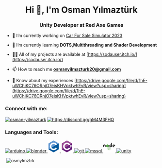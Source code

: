 <h1 align="center">Hi 👋, I'm Osman Yılmaztürk</h1>
<h3 align="center">Unity Developer at Red Axe Games</h3>

- 🔭 I’m currently working on [Car For Sale Simulator 2023](https://store.steampowered.com/app/2248760/Car_For_Sale_Simulator_2023/)

- 🌱 I’m currently learning **DOTS,Multithreading and Shader Development**

- 👨‍💻 All of my projects are available at [https://sodauser.itch.io/](https://sodauser.itch.io/)

- 📫 How to reach me **osmanyilmazturk20@gmail.com**

- 📄 Know about my experiences [https://drive.google.com/file/d/1hE-uWChiKC76ORnjO7eisKHVpktwhEvR/view?usp=sharing](https://drive.google.com/file/d/1hE-uWChiKC76ORnjO7eisKHVpktwhEvR/view?usp=sharing)

<h3 align="left">Connect with me:</h3>
<p align="left">
<a href="https://linkedin.com/in/osman-yilmazturk" target="blank"><img align="center" src="https://raw.githubusercontent.com/rahuldkjain/github-profile-readme-generator/master/src/images/icons/Social/linked-in-alt.svg" alt="osman-yilmazturk" height="30" width="40" /></a>
<a href="https://discord.gg/https://discord.gg/gM4M3FHQ" target="blank"><img align="center" src="https://raw.githubusercontent.com/rahuldkjain/github-profile-readme-generator/master/src/images/icons/Social/discord.svg" alt="https://discord.gg/gM4M3FHQ" height="30" width="40" /></a>
</p>

<h3 align="left">Languages and Tools:</h3>
<p align="left"> <a href="https://www.arduino.cc/" target="_blank" rel="noreferrer"> <img src="https://cdn.worldvectorlogo.com/logos/arduino-1.svg" alt="arduino" width="40" height="40"/> </a> <a href="https://www.blender.org/" target="_blank" rel="noreferrer"> <img src="https://download.blender.org/branding/community/blender_community_badge_white.svg" alt="blender" width="40" height="40"/> </a> <a href="https://www.cprogramming.com/" target="_blank" rel="noreferrer"> <img src="https://raw.githubusercontent.com/devicons/devicon/master/icons/c/c-original.svg" alt="c" width="40" height="40"/> </a> <a href="https://www.w3schools.com/cs/" target="_blank" rel="noreferrer"> <img src="https://raw.githubusercontent.com/devicons/devicon/master/icons/csharp/csharp-original.svg" alt="csharp" width="40" height="40"/> </a> <a href="https://git-scm.com/" target="_blank" rel="noreferrer"> <img src="https://www.vectorlogo.zone/logos/git-scm/git-scm-icon.svg" alt="git" width="40" height="40"/> </a> <a href="https://www.microsoft.com/en-us/sql-server" target="_blank" rel="noreferrer"> <img src="https://www.svgrepo.com/show/303229/microsoft-sql-server-logo.svg" alt="mssql" width="40" height="40"/> </a> <a href="https://nodejs.org" target="_blank" rel="noreferrer"> <img src="https://raw.githubusercontent.com/devicons/devicon/master/icons/nodejs/nodejs-original-wordmark.svg" alt="nodejs" width="40" height="40"/> </a> <a href="https://unity.com/" target="_blank" rel="noreferrer"> <img src="https://www.vectorlogo.zone/logos/unity3d/unity3d-icon.svg" alt="unity" width="40" height="40"/> </a> </p>

<p>&nbsp;<img align="center" src="https://github-readme-stats.vercel.app/api?username=osmylmztrk&show_icons=true&locale=en" alt="osmylmztrk" /></p>
